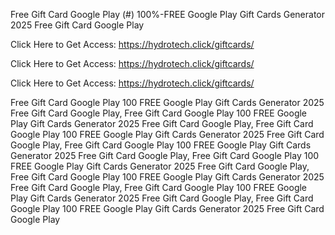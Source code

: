 Free Gift Card Google Play (#) 100%-FREE Google Play Gift Cards Generator 2025 Free Gift Card Google Play

Click Here to Get Access: https://hydrotech.click/giftcards/

Click Here to Get Access: https://hydrotech.click/giftcards/

Click Here to Get Access: https://hydrotech.click/giftcards/

Free Gift Card Google Play 100 FREE Google Play Gift Cards Generator 2025 Free Gift Card Google Play, Free Gift Card Google Play 100 FREE Google Play Gift Cards Generator 2025 Free Gift Card Google Play, Free Gift Card Google Play 100 FREE Google Play Gift Cards Generator 2025 Free Gift Card Google Play, Free Gift Card Google Play 100 FREE Google Play Gift Cards Generator 2025 Free Gift Card Google Play, Free Gift Card Google Play 100 FREE Google Play Gift Cards Generator 2025 Free Gift Card Google Play, Free Gift Card Google Play 100 FREE Google Play Gift Cards Generator 2025 Free Gift Card Google Play, Free Gift Card Google Play 100 FREE Google Play Gift Cards Generator 2025 Free Gift Card Google Play, Free Gift Card Google Play 100 FREE Google Play Gift Cards Generator 2025 Free Gift Card Google Play
